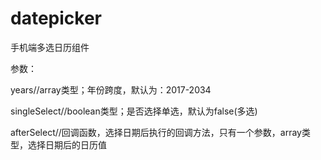 # datepicker
手机端多选日历组件

参数：

years//array类型；年份跨度，默认为：2017-2034 

singleSelect//boolean类型；是否选择单选，默认为false(多选)

afterSelect//回调函数，选择日期后执行的回调方法，只有一个参数，array类型，选择日期后的日历值
